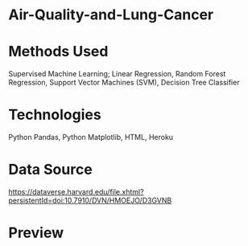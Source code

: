 # Air-Quality-and-Lung-Cancer

# Methods Used
Supervised Machine Learning; Linear Regression, Random Forest Regression, Support Vector Machines (SVM), Decision Tree Classifier

# Technologies
Python Pandas, Python Matplotlib, HTML, Heroku

# Data Source
https://dataverse.harvard.edu/file.xhtml?persistentId=doi:10.7910/DVN/HMOEJO/D3GVNB

# Preview

